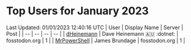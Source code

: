 # Top Users for January 2023
Last Updated: 01/01/2023 12:40:16 UTC
| User | Display Name | Server | Post |
| -- | -- | -- | -- |
| [dHeinemann](https://fosstodon.org/@dHeinemann) | Dave Heinemann 🇦🇺 :dotnet: | fosstodon.org | 1 |
| [MrPowerShell](https://fosstodon.org/@MrPowerShell) | James Brundage | fosstodon.org | 1 |
